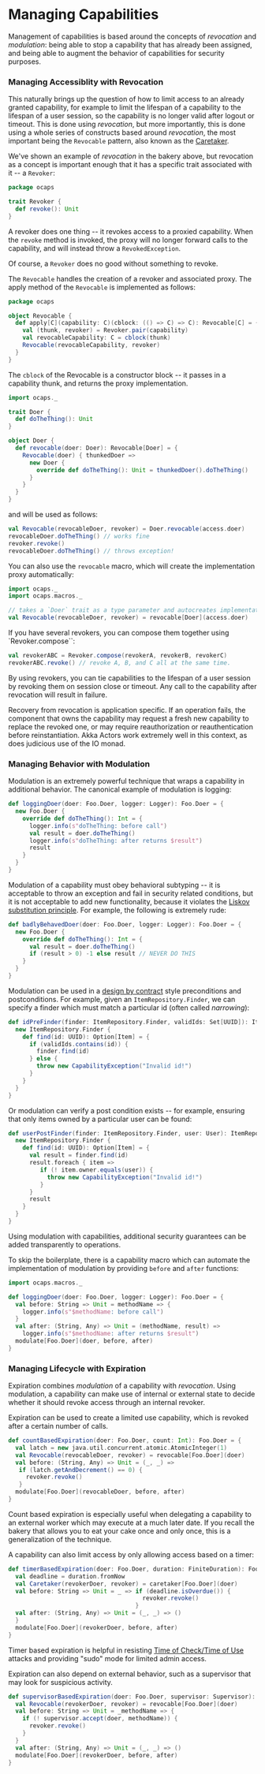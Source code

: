 
# Managing Capabilities

Management of capabilities is based around the concepts of *revocation* and *modulation*: being able to stop a capability that has already been assigned, and being able to augment the behavior of capabilities for security purposes.

### Managing Accessiblity with Revocation

This naturally brings up the question of how to limit access to an already granted capability, for example to limit the lifespan of a capability to the lifespan of a user session, so the capability is no longer valid after logout or timeout.  This is done using *revocation*, but more importantly, this is done using a whole series of constructs based around *revocation*, the most important being the `Revocable` pattern, also known as the [Caretaker](http://www.dtic.mil/docs/citations/ADA001721).

We've shown an example of *revocation* in the bakery above, but revocation as a concept is important enough that it has a specific trait associated with it -- a `Revoker`:

```scala
package ocaps

trait Revoker {
  def revoke(): Unit
}
```

A revoker does one thing -- it revokes access to a proxied capability.  When the `revoke` method is invoked, the proxy will no longer forward calls to the capability, and will instead throw a `RevokedException`.

Of course, a `Revoker` does no good without something to revoke.

The `Revocable` handles the creation of a revoker and associated proxy.  The apply method of the `Revocable` is implemented as follows:

```scala
package ocaps

object Revocable {
  def apply[C](capability: C)(cblock: (() => C) => C): Revocable[C] = {
    val (thunk, revoker) = Revoker.pair(capability)
    val revocableCapability: C = cblock(thunk)
    Revocable(revocableCapability, revoker)
  }
}
```

The `cblock` of the Revocable is a constructor block -- it passes in a capability thunk, and returns the proxy implementation.

```scala
import ocaps._

trait Doer {
  def doTheThing(): Unit
}

object Doer {
  def revocable(doer: Doer): Revocable[Doer] = {
    Revocable(doer) { thunkedDoer =>
      new Doer {
        override def doTheThing(): Unit = thunkedDoer().doTheThing()
      }
    }
  }
}
```

and will be used as follows:

```scala
val Revocable(revocableDoer, revoker) = Doer.revocable(access.doer)
revocableDoer.doTheThing() // works fine
revoker.revoke()
revocableDoer.doTheThing() // throws exception!
```

You can also use the `revocable` macro, which will create the implementation proxy automatically:

```scala
import ocaps._
import ocaps.macros._

// takes a `Doer` trait as a type parameter and autocreates implementation
val Revocable(revocableDoer, revoker) = revocable[Doer](access.doer)
```

If you have several revokers, you can compose them together using `Revoker.compose``:

```scala
val revokerABC = Revoker.compose(revokerA, revokerB, revokerC)
revokerABC.revoke() // revoke A, B, and C all at the same time.
```

By using revokers, you can tie capabilities to the lifespan of a user session by revoking them on session close or timeout.  Any call to the capability after revocation will result in failure.  

Recovery from revocation is application specific.  If an operation fails, the component that owns the capability may request a fresh new capability to replace the revoked one, or may require reauthorization or reauthentication before reinstantiation.  Akka Actors work extremely well in this context, as does judicious use of the IO monad.

### Managing Behavior with Modulation

Modulation is an extremely powerful technique that wraps a capability in additional behavior.  The canonical example of modulation is logging:

```scala
def loggingDoer(doer: Foo.Doer, logger: Logger): Foo.Doer = {
  new Foo.Doer {
    override def doTheThing(): Int = {
      logger.info(s"doTheThing: before call")
      val result = doer.doTheThing()
      logger.info(s"doTheThing: after returns $result")
      result
    }
  }
}
```

Modulation of a capability must obey behavioral subtyping -- it is acceptable to throw an exception and fail in security related conditions, but it is not acceptable to add new functionality, because it violates the [Liskov substitution principle](https://en.wikipedia.org/wiki/Liskov_substitution_principle).  For example, the following is extremely rude:

```scala
def badlyBehavedDoer(doer: Foo.Doer, logger: Logger): Foo.Doer = {
  new Foo.Doer {
    override def doTheThing(): Int = {
      val result = doer.doTheThing()
      if (result > 0) -1 else result // NEVER DO THIS
    }
  }
}
```

Modulation can be used in a [design by contract](https://en.wikipedia.org/wiki/Design_by_contract) style preconditions and postconditions.  For example, given an `ItemRepository.Finder`, we can specify a finder which must match a particular id (often called *narrowing*):

```scala
def idPreFinder(finder: ItemRepository.Finder, validIds: Set[UUID]): ItemRepository.Finder = {
  new ItemRepository.Finder {
    def find(id: UUID): Option[Item] = {
      if (validIds.contains(id)) {
        finder.find(id)
      } else {
        throw new CapabilityException("Invalid id!")
      }
    }
  }
}
```

Or modulation can verify a post condition exists -- for example, ensuring that only items owned by a particular user can be found:

```scala
def userPostFinder(finder: ItemRepository.Finder, user: User): ItemRepository.Finder = {
  new ItemRepository.Finder {
    def find(id: UUID): Option[Item] = {
      val result = finder.find(id)
      result.foreach { item =>
         if (! item.owner.equals(user)) {
           throw new CapabilityException("Invalid id!")
         }
      }
      result
    }
  }
}
```

Using modulation with capabilities, additional security guarantees can be added transparently to operations.

To skip the boilerplate, there is a capability macro which can automate the implementation of modulation by providing `before` and `after` functions:

```scala
import ocaps.macros._

def loggingDoer(doer: Foo.Doer, logger: Logger): Foo.Doer = {
  val before: String => Unit = methodName => {
    logger.info(s"$methodName: before call")
  }
  val after: (String, Any) => Unit = (methodName, result) =>
    logger.info(s"$methodName: after returns $result")
  modulate[Foo.Doer](doer, before, after)
}
```

### Managing Lifecycle with Expiration

Expiration combines *modulation* of a capability with *revocation*.  Using modulation, a capability can make use of internal or external state to decide whether it should revoke access through an internal revoker.

Expiration can be used to create a limited use capability, which is revoked after a certain number of calls.

```scala
def countBasedExpiration(doer: Foo.Doer, count: Int): Foo.Doer = {
  val latch = new java.util.concurrent.atomic.AtomicInteger(1)
  val Revocable(revocableDoer, revoker) = revocable[Foo.Doer](doer)
  val before: (String, Any) => Unit = (_, _) =>
   if (latch.getAndDecrement() == 0) {
     revoker.revoke()
   }
  modulate[Foo.Doer](revocableDoer, before, after)
} 
```

Count based expiration is especially useful when delegating a capability to an external worker which may execute at a much later date.  If you recall the bakery that allows you to eat your cake once and only once, this is a generalization of the technique.

A capability can also limit access by only allowing access based on a timer:

```scala
def timerBasedExpiration(doer: Foo.Doer, duration: FiniteDuration): Foo.Doer = {
  val deadline = duration.fromNow
  val Caretaker(revokerDoer, revoker) = caretaker[Foo.Doer](doer)
  val before: String => Unit = _ => if (deadline.isOverdue()) {
                                      revoker.revoke()
                                    }
  val after: (String, Any) => Unit = (_, _) => ()
  }
  modulate[Foo.Doer](revokerDoer, before, after)
}
```
 
Timer based expiration is helpful in resisting [Time of Check/Time of Use](https://en.wikipedia.org/wiki/Time_of_check_to_time_of_use) attacks and providing "sudo" mode for limited admin access. 
   
Expiration can also depend on external behavior, such as a supervisor that may look for suspicious activity.

```scala
def supervisorBasedExpiration(doer: Foo.Doer, supervisor: Supervisor): Foo.Doer = {
  val Revocable(revokerDoer, revoker) = revocable[Foo.Doer](doer)
  val before: String => Unit = _methodName => {
    if (! supervisor.accept(doer, methodName)) {
      revoker.revoke()
    }
  }
  val after: (String, Any) => Unit = (_, _) => ()
  modulate[Foo.Doer](revokerDoer, before, after)
}
```
